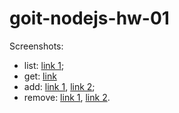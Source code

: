 # goit-nodejs-hw-01

Screenshots:

- list: [link 1](https://monosnap.com/file/gL9hVGONcOwRuYT5CkZ1xCApujfBeU);
- get: [link](https://monosnap.com/file/E5dLrQtJUumqHhdyJF3YmdNCVrpPad)
- add: [link 1](https://monosnap.com/file/WT4RJIPwhSKS13DYS7JT8rLZoPWYvo), [link 2](https://monosnap.com/file/d1sFk7OBjKzwAOOECotqcLY3bT0Yp3);
- remove: [link 1](https://monosnap.com/file/7GqkgtNaKU78bbpnoUv1sjMW8E09k3), [link 2](https://monosnap.com/file/HnWaaFndHPfroeARthSByOAZshBCd3).
